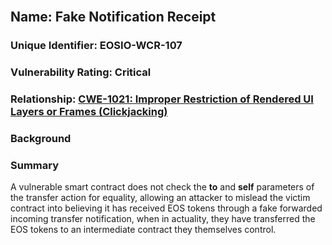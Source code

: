 <br/>

## Name: Fake Notification Receipt

### Unique Identifier: EOSIO-WCR-107

### Vulnerability Rating: Critical

### Relationship: [CWE-1021: Improper Restriction of Rendered UI Layers or Frames (Clickjacking)](https://cwe.mitre.org/data/definitions/1021.html)

### Background

### Summary
A vulnerable smart contract does not check the **to** and **self** parameters of the transfer action for equality, allowing an attacker to mislead the victim contract into believing it has received EOS tokens through a fake forwarded incoming transfer notification, when in actuality, they have transferred the EOS tokens to an intermediate contract they themselves control.

